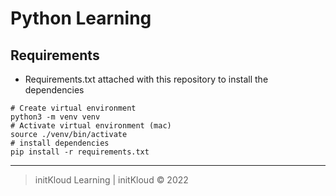 # Python Learning


## Requirements
- Requirements.txt attached with this repository to install the dependencies
```
# Create virtual environment 
python3 -m venv venv
# Activate virtual environment (mac)
source ./venv/bin/activate
# install dependencies
pip install -r requirements.txt
```




***
> initKloud Learning | initKloud © 2022
